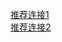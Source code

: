 [推荐连接1](https://github.com/dair-ai/Prompt-Engineering-Guide.git)  
[推荐连接2](https://www.promptingguide.ai/zh)
